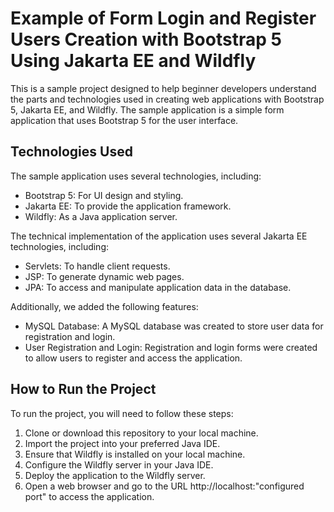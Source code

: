 # Example of Form Login and Register Users Creation with Bootstrap 5 Using Jakarta EE and Wildfly

This is a sample project designed to help beginner developers understand the parts and technologies used in creating web applications with Bootstrap 5, Jakarta EE, and Wildfly. The sample application is a simple form application that uses Bootstrap 5 for the user interface.

## Technologies Used

The sample application uses several technologies, including:

- Bootstrap 5: For UI design and styling.
- Jakarta EE: To provide the application framework.
- Wildfly: As a Java application server.

The technical implementation of the application uses several Jakarta EE technologies, including:

- Servlets: To handle client requests.
- JSP: To generate dynamic web pages.
- JPA: To access and manipulate application data in the database.

Additionally, we added the following features:

- MySQL Database: A MySQL database was created to store user data for registration and login.
- User Registration and Login: Registration and login forms were created to allow users to register and access the application.

## How to Run the Project

To run the project, you will need to follow these steps:

1. Clone or download this repository to your local machine.
2. Import the project into your preferred Java IDE.
3. Ensure that Wildfly is installed on your local machine.
4. Configure the Wildfly server in your Java IDE.
5. Deploy the application to the Wildfly server.
6. Open a web browser and go to the URL http://localhost:"configured port" to access the application.